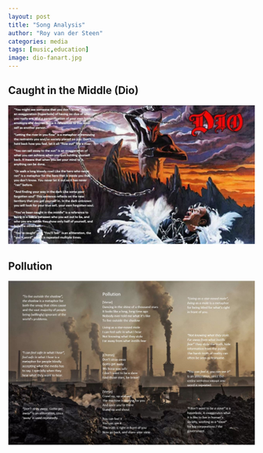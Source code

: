```yaml
---
layout: post
title: "Song Analysis"
author: "Roy van der Steen"
categories: media
tags: [music,education]
image: dio-fanart.jpg
---
```


## Caught in the Middle (Dio)
<img src="/assets/img/dio-analysed.jpg" width="900" />

## Pollution
<img src="/assets/img/pollution-analysed.jpg" width="900" />